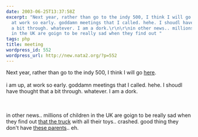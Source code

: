 ```yaml
---
date: 2003-06-25T13:37:58Z
excerpt: "Next year, rather than go to the indy 500, I think I will go here.i am up,
  at work so early. goddamn meetings that I called. hehe. I shoudl have thought that
  a bit through. whatever. I am a dork.\r\n\r\nin other news.. millions of children
  in the UK are goign to be really sad when they find out "
tags: php
title: meeting
wordpress_id: 552
wordpress_url: http://new.nata2.org/?p=552
---
```


Next year, rather than go to the indy 500, I think I will go <a href="http://www.b0g.org/wsnm/news.php?artc=3397">here</a>.<br/><br/>i am up, at work so early. goddamn meetings that I called. hehe. I shoudl have thought that a bit through. whatever. I am a dork.

<br/><br/>in other news.. millions of children in the UK are goign to be really sad when they find out <a href="http://icbirmingham.icnetwork.co.uk/0100news/0100localnews/content_objectid=13082923_method=full_siteid=50002_headline=-It's-the-M6-doll-road!-name_page.html">that the truck</a> with all their toys.. crashed. good thing they don't have <a href="http://news.telegraph.co.uk/news/main.jhtml?xml=/news/2003/06/08/wkor08.xml&sSheet=/news/2003/06/08/ixworld.html/news/2003/06/08/wkor08.xml">these parents</a>.. eh.
